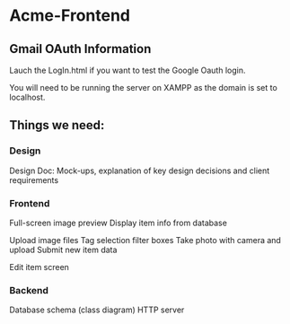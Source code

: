 # Acme-Frontend

## Gmail OAuth Information

Lauch the LogIn.html if you want to test the Google Oauth login. 

You will need to be running the server on XAMPP as the domain is set to localhost.


## Things we need:
### Design
Design Doc: Mock-ups, explanation of key design decisions and client requirements

### Frontend
Full-screen image preview
Display item info from database

Upload image files
Tag selection filter boxes
Take photo with camera and upload
Submit new item data

Edit item screen

### Backend
Database schema (class diagram)
HTTP server
